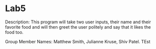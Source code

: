 # Lab5
Description:
This program will take two user inputs, their name and their favorite food and will then greet the user politely and say that it likes the food too. 

Group Member Names:
Matthew Smith, 
Julianne Kruse,
Shiv Patel.
TEst
